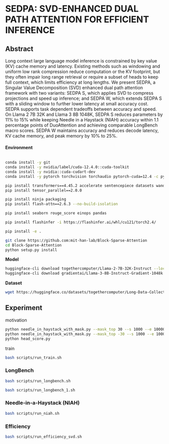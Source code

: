 # SEDPA: SVD-ENHANCED DUAL PATH ATTENTION FOR EFFICIENT INFERENCE


## Abstract
Long context large language model inference is constrained by key value (KV) cache memory and latency. Existing methods such as windowing and uniform low rank compression reduce computation or the KV footprint, but they often impair long range retrieval or require a subset of heads to keep full context, which limits efficiency at long lengths. We present SEDPA, a Singular Value Decomposition (SVD) enhanced dual path attention framework with two variants: SEDPA S, which applies SVD to compress projections and speed up inference; and SEDPA W, which extends SEDPA S with a sliding window to further lower latency at small accuracy cost. SEDPA supports task dependent tradeoffs between accuracy and speed. On Llama 2 7B 32K and Llama 3 8B 1048K, SEDPA S reduces parameters by 11% to 15% while keeping Needle in a Haystack (NIAH) accuracy within 1.1 percentage points of DuoAttention and achieving comparable LongBench macro scores. SEDPA W maintains accuracy and reduces decode latency, KV cache memory, and peak memory by 10% to 25%.

#### Environment

```bash

conda install -y git
conda install -y nvidia/label/cuda-12.4.0::cuda-toolkit
conda install -y nvidia::cuda-cudart-dev
conda install -y pytorch torchvision torchaudio pytorch-cuda=12.4 -c pytorch -c nvidia

pip install transformers==4.45.2 accelerate sentencepiece datasets wandb zstandard matplotlib huggingface_hub==0.25.2
pip install tensor_parallel==2.0.0

pip install ninja packaging
pip install flash-attn==2.6.3 --no-build-isolation

pip install seaborn rouge_score einops pandas

pip install flashinfer -i https://flashinfer.ai/whl/cu121/torch2.4/

pip install -e .

git clone https://github.com:mit-han-lab/Block-Sparse-Attention
cd Block-Sparse-Attention
python setup.py install
```
**Model**
```bash
huggingface-cli download togethercomputer/Llama-2-7B-32K-Instruct --local-dir Llama-2-7B-32K-Instruct
huggingface-cli download gradientai/Llama-3-8B-Instruct-Gradient-1048k --local-dir Llama-3-8B-Instruct-Gradient-1048k
```
**Dataset**
```bash
wget https://huggingface.co/datasets/togethercomputer/Long-Data-Collections/resolve/main/fine-tune/booksum.jsonl.zst
```

## Experiment
motivation
```bash
python needle_in_haystack_with_mask.py --mask_top 30 --s 1000 --e 100000  --model_path $path_to_model  
python needle_in_haystack_with_mask.py --mask_top -30 --s 1000 --e 100000  --model_path $path_to_model  
python head_score.py
```
train
```bash
bash scripts/run_train.sh
```

### LongBench

```bash
bash scripts/run_longbench.sh

bash scripts/run_longbench_1.sh
```
### Needle-in-a-Haystack (NIAH)

```bash
bash scripts/run_niah.sh
```

### Efficiency

```bash
bash scripts/run_efficiency_svd.sh
```

